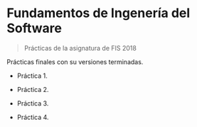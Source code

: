 # Fundamentos de Ingenería del Software

> Prácticas de la asignatura de FIS 2018

Prácticas finales con su versiones terminadas.

- Práctica 1.

- Práctica 2.

- Práctica 3.

- Práctica 4.